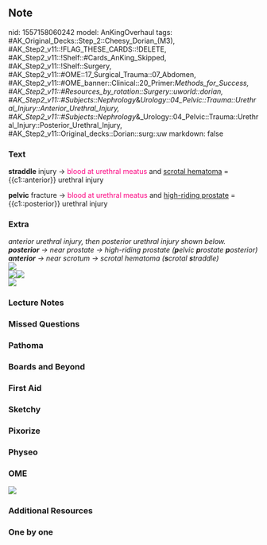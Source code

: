## Note
nid: 1557158060242
model: AnKingOverhaul
tags: #AK_Original_Decks::Step_2::Cheesy_Dorian_(M3), #AK_Step2_v11::!FLAG_THESE_CARDS::!DELETE, #AK_Step2_v11::!Shelf::#Cards_AnKing_Skipped, #AK_Step2_v11::!Shelf::Surgery, #AK_Step2_v11::#OME::17_Surgical_Trauma::07_Abdomen, #AK_Step2_v11::#OME_banner::Clinical::20_Primer:_Methods_for_Success, #AK_Step2_v11::#Resources_by_rotation::Surgery::uworld::dorian, #AK_Step2_v11::#Subjects::Nephrology_&_Urology::04_Pelvic::Trauma::Urethral_Injury::Anterior_Urethral_Injury, #AK_Step2_v11::#Subjects::Nephrology_&_Urology::04_Pelvic::Trauma::Urethral_Injury::Posterior_Urethral_Injury, #AK_Step2_v11::Original_decks::Dorian::surg::uw
markdown: false

### Text
<b>straddle</b> injury → <font color="#FC0280">blood at urethral
meatus</font> and <u>scrotal hematoma</u> = {{c1::anterior}}
urethral injury
<div>
  <b>pelvic</b> fracture → <font color="#FC0280">blood at urethral
  meatus</font> and <u>high-riding prostate</u> = {{c1::posterior}}
  urethral injury
</div>

### Extra
<div style="font-style: italic;"></div>
<div>
  <i>anterior urethral injury, then posterior urethral injury shown
  below.</i>
</div>
<div>
  <i><b>posterior</b> → near prostate → high-riding prostate
  (<b>p</b>elvic <b>p</b>rostate <b>p</b>osterior)</i>
</div>
<div>
  <i><b>anterior</b> → near scrotum → scrotal hematoma
  (<b>s</b>crotal <b>s</b>traddle)</i>
</div>
<div>
  <i><img src="big_5b4ef8f757b6c.jpg"></i>
</div>
<div>
  <i><img src="big_5b4efe0337b7f.jpg"><img src=
  "paste-798387175686145.jpg"></i>
</div>
<div>
  <div><img src="gu.png"></div>
</div>

### Lecture Notes


### Missed Questions


### Pathoma


### Boards and Beyond


### First Aid


### Sketchy


### Pixorize


### Physeo


### OME
<div class="ome-widget">
  <a href="https://onlinemeded.org/spa/surgery?ref=anki"><img src=
  "_OME_AnkiFlashcards_Topic_3.png"></a>
</div>

### Additional Resources


### One by one

